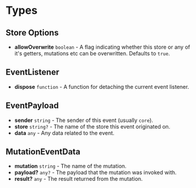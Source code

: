 # Types

## Store Options

- **allowOverwrite** `boolean` - A flag indicating whether this store or any of it's getters, mutations etc can be overwritten. Defaults to `true`.


## EventListener

- **dispose** `function` - A function for detaching the current event listener.


## EventPayload

- **sender** `string` - The sender of this event (usually `core`).
- **store** `string?` - The name of the store this event originated on.
- **data** `any` - Any data related to the event.


## MutationEventData

- **mutation** `string` - The name of the mutation.
- **payload?** `any?` - The payload that the mutation was invoked with.
- **result?** `any` - The result returned from the mutation.